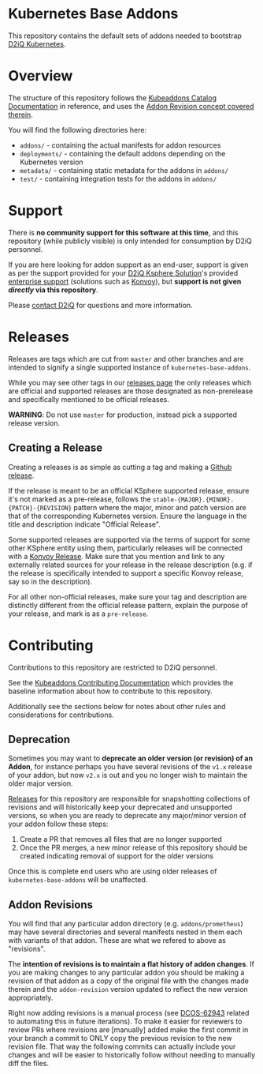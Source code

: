 # Kubernetes Base Addons

This repository contains the default sets of addons needed to bootstrap [D2iQ Kubernetes](https://d2iq.com/solutions/ksphere).

# Overview

The structure of this repository follows the [Kubeaddons Catalog Documentation](https://github.com/mesosphere/kubeaddons/blob/master/tools/catalog/README.md) in reference, and uses the [Addon Revision concept covered therein](https://github.com/mesosphere/kubeaddons/blob/master/tools/catalog/README.md#special-addonrepository-options---addon-revisions).

You will find the following directories here:

* `addons/` - containing the actual manifests for addon resources
* `deployments/` - containing the default addons depending on the Kubernetes version
* `metadata/` - containing static metadata for the addons in `addons/`
* `test/` - containing integration tests for the addons in `addons/`

# Support

There is **no community support for this software at this time**, and this repository (while publicly visible) is only intended for consumption by D2iQ personnel.

If you are here looking for addon support as an end-user, support is given as per the support provided for your [D2iQ Ksphere Solution](https://d2iq.com/solutions/ksphere)'s provided [enterprise support](https://d2iq.com/services-and-support) (solutions such as [Konvoy](https://d2iq.com/solutions/ksphere/konvoy)), but **support is not given *directly* via this repository**.

Please [contact D2iQ](https://d2iq.com/contact) for questions and more information.

# Releases

Releases are tags which are cut from `master` and other branches and are intended to signify a single supported instance of `kubernetes-base-addons`.

While you may see other tags in our [releases page](https://github.com/mesosphere/kubernetes-base-addons/releases) the only releases which are official and supported releases are those designated as non-prerelease and specifically mentioned to be official releases.

**WARNING**: Do not use `master` for production, instead pick a supported release version.

## Creating a Release

Creating a releases is as simple as cutting a tag and making a [Github release](https://help.github.com/en/github/administering-a-repository/creating-releases).

If the release is meant to be an official KSphere supported release, ensure it's not marked as a pre-release, follows the `stable-{MAJOR}.{MINOR}.{PATCH}-{REVISION}` pattern where the major, minor and patch version are that of the corresponding Kubernetes version. Ensure the language in the title and description indicate "Official Release".

Some supported releases are supported via the terms of support for some other KSphere entity using them, particularly releases will be connected with a [Konvoy Release](https://github.com/mesosphere/konvoy). Make sure that you mention and link to any externally related sources for your release in the release description (e.g. if the release is specifically intended to support a specific Konvoy release, say so in the description).

For all other non-official releases, make sure your tag and description are distinctly different from the official release pattern, explain the purpose of your release, and mark is as a `pre-release`.

# Contributing

Contributions to this repository are restricted to D2iQ personnel.

See the [Kubeaddons Contributing Documentation](https://github.com/mesosphere/kubeaddons/blob/master/CONTRIBUTING.md) which provides the baseline information about how to contribute to this repository.

Additionally see the sections below for notes about other rules and considerations for contributions.

## Deprecation

Sometimes you may want to **deprecate an older version (or revision) of an Addon**, for instance perhaps you have several revisions of the `v1.x` release of your addon, but now `v2.x` is out and you no longer wish to maintain the older major version.

[Releases](/README.md#Releases) for this repository are responsible for snapshotting collections of revisions and will historically keep your deprecated and unsupported versions, so when you are ready to deprecate any major/minor version of your addon follow these steps:

1. Create a PR that removes all files that are no longer supported
2. Once the PR merges, a new minor release of this repository should be created indicating removal of support for the older versions

Once this is complete end users who are using older releases of `kubernetes-base-addons` will be unaffected.

## Addon Revisions

You will find that any particular addon directory (e.g. `addons/prometheus`) may have several directories and several manifests nested in them each with variants of that addon. These are what we refered to above as "revisions".

The **intention of revisions is to maintain a flat history of addon changes**. If you are making changes to any particular addon you should be making a revision of that addon as a copy of the original file with the changes made therein and the `addon-revision` version updated to reflect the new version appropriately.

Right now adding revisions is a manual process (see [DCOS-62943](https://jira.mesosphere.com/browse/DCOS-62943) related to automating this in future iterations). To make it easier for reviewers to review PRs where revisions are [manually] added make the first commit in your branch a commit to ONLY copy the previous revision to the new revision file. That way the following commits can actually include your changes and will be easier to historically follow without needing to manually diff the files.
